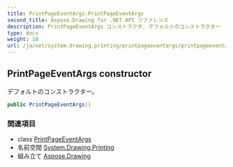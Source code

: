 ```yaml
---
title: PrintPageEventArgs.PrintPageEventArgs
second_title: Aspose.Drawing for .NET API リファレンス
description: PrintPageEventArgs コンストラクタ. デフォルトのコンストラクター
type: docs
weight: 10
url: /ja/net/system.drawing.printing/printpageeventargs/printpageeventargs/
---
```

## PrintPageEventArgs constructor

デフォルトのコンストラクター。

```csharp
public PrintPageEventArgs()
```

### 関連項目

* class [PrintPageEventArgs](../)
* 名前空間 [System.Drawing.Printing](../../printpageeventargs/)
* 組み立て [Aspose.Drawing](../../../)


